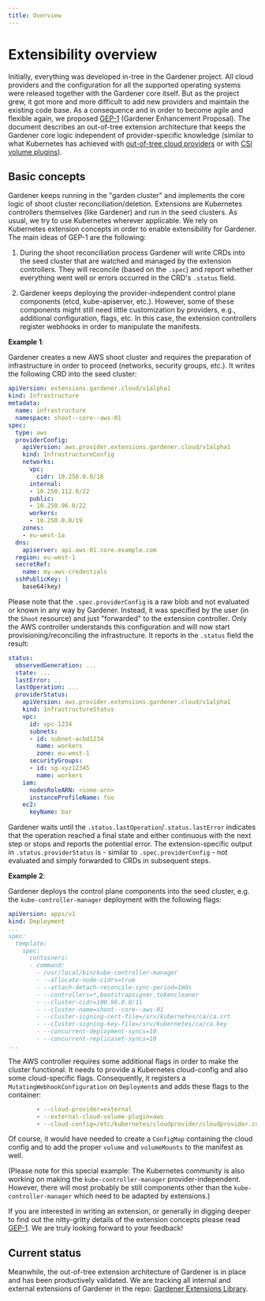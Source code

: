 ```yaml
---
title: Overview
---
```

# Extensibility overview

Initially, everything was developed in-tree in the Gardener project. All cloud providers and the configuration for all the supported operating systems were released together with the Gardener core itself.
But as the project grew, it got more and more difficult to add new providers and maintain the existing code base.
As a consequence and in order to become agile and flexible again, we proposed [GEP-1](https://github.com/gardener/gardener/blob/master/docs/proposals/01-extensibility.md) (Gardener Enhancement Proposal).
The document describes an out-of-tree extension architecture that keeps the Gardener core logic independent of provider-specific knowledge (similar to what Kubernetes has achieved with [out-of-tree cloud providers](https://github.com/kubernetes/enhancements/issues/88) or with [CSI volume plugins](https://github.com/kubernetes/community/pull/1258)).

## Basic concepts

Gardener keeps running in the "garden cluster" and implements the core logic of shoot cluster reconciliation/deletion.
Extensions are Kubernetes controllers themselves (like Gardener) and run in the seed clusters.
As usual, we try to use Kubernetes wherever applicable.
We rely on Kubernetes extension concepts in order to enable extensibility for Gardener.
The main ideas of GEP-1 are the following:

1. During the shoot reconciliation process Gardener will write CRDs into the seed cluster that are watched and managed by the extension controllers. They will reconcile (based on the `.spec`) and report whether everything went well or errors occurred in the CRD's `.status` field.

1. Gardener keeps deploying the provider-independent control plane components (etcd, kube-apiserver, etc.). However, some of these components might still need little customization by providers, e.g., additional configuration, flags, etc. In this case, the extension controllers register webhooks in order to manipulate the manifests.

**Example 1**:

Gardener creates a new AWS shoot cluster and requires the preparation of infrastructure in order to proceed (networks, security groups, etc.).
It writes the following CRD into the seed cluster:

```yaml
apiVersion: extensions.gardener.cloud/v1alpha1
kind: Infrastructure
metadata:
  name: infrastructure
  namespace: shoot--core--aws-01
spec:
  type: aws
  providerConfig:
    apiVersion: aws.provider.extensions.gardener.cloud/v1alpha1
    kind: InfrastructureConfig
    networks:
      vpc:
        cidr: 10.250.0.0/16
      internal:
      - 10.250.112.0/22
      public:
      - 10.250.96.0/22
      workers:
      - 10.250.0.0/19
    zones:
    - eu-west-1a
  dns:
    apiserver: api.aws-01.core.example.com
  region: eu-west-1
  secretRef:
    name: my-aws-credentials
  sshPublicKey: |
    base64(key)
```

Please note that the `.spec.providerConfig` is a raw blob and not evaluated or known in any way by Gardener.
Instead, it was specified by the user (in the `Shoot` resource) and just "forwarded" to the extension controller.
Only the AWS controller understands this configuration and will now start provisioning/reconciling the infrastructure.
It reports in the `.status` field the result:

```yaml
status:
  observedGeneration: ...
  state: ...
  lastError: ..
  lastOperation: ...
  providerStatus:
    apiVersion: aws.provider.extensions.gardener.cloud/v1alpha1
    kind: InfrastructureStatus
    vpc:
      id: vpc-1234
      subnets:
      - id: subnet-acbd1234
        name: workers
        zone: eu-west-1
      securityGroups:
      - id: sg-xyz12345
        name: workers
    iam:
      nodesRoleARN: <some-arn>
      instanceProfileName: foo
    ec2:
      keyName: bar
```

Gardener waits until the `.status.lastOperation`/`.status.lastError` indicates that the operation reached a final state and either continuous with the next step or stops and reports the potential error.
The extension-specific output in `.status.providerStatus` is - similar to `.spec.providerConfig` - not evaluated and simply forwarded to CRDs in subsequent steps.

**Example 2**:

Gardener deploys the control plane components into the seed cluster, e.g. the `kube-controller-manager` deployment with the following flags:

```yaml
apiVersion: apps/v1
kind: Deployment
...
spec:
  template:
    spec:
      containers:
      - command:
        - /usr/local/bin/kube-controller-manager
        - --allocate-node-cidrs=true
        - --attach-detach-reconcile-sync-period=1m0s
        - --controllers=*,bootstrapsigner,tokencleaner
        - --cluster-cidr=100.96.0.0/11
        - --cluster-name=shoot--core--aws-01
        - --cluster-signing-cert-file=/srv/kubernetes/ca/ca.crt
        - --cluster-signing-key-file=/srv/kubernetes/ca/ca.key
        - --concurrent-deployment-syncs=10
        - --concurrent-replicaset-syncs=10
...
```

The AWS controller requires some additional flags in order to make the cluster functional.
It needs to provide a Kubernetes cloud-config and also some cloud-specific flags.
Consequently, it registers a `MutatingWebhookConfiguration` on `Deployment`s and adds these flags to the container:

```yaml
        - --cloud-provider=external
        - --external-cloud-volume-plugin=aws
        - --cloud-config=/etc/kubernetes/cloudprovider/cloudprovider.conf
```

Of course, it would have needed to create a `ConfigMap` containing the cloud config and to add the proper `volume` and `volumeMounts` to the manifest as well.

(Please note for this special example: The Kubernetes community is also working on making the `kube-controller-manager` provider-independent.
However, there will most probably be still components other than the `kube-controller-manager` which need to be adapted by extensions.)

If you are interested in writing an extension, or generally in digging deeper to find out the nitty-gritty details of the extension concepts please read [GEP-1](https://github.com/gardener/gardener/blob/master/docs/proposals/01-extensibility.md).
We are truly looking forward to your feedback!

## Current status

Meanwhile, the out-of-tree extension architecture of Gardener is in place and has been productively validated. We are tracking all internal and external extensions of Gardener in the repo: [Gardener Extensions Library](https://github.com/gardener/gardener/tree/master/extensions#known-extension-implementations).

